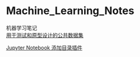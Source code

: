 # Machine_Learning_Notes
机器学习笔记  
[用于测试和原型设计的公共数据集](https://docs.azure.cn/zh-cn/sql-database/sql-database-public-data-sets)  

[Jupyter Notebook 添加目录插件](https://www.jianshu.com/p/7687c6bec65e)
